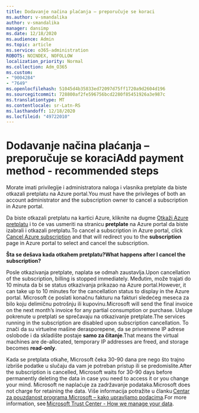 ```yaml
---
title: Dodavanje načina plaćanja – preporučuje se koraci
ms.author: v-smandalika
author: v-smandalika
manager: dansimp
ms.date: 12/18/2020
ms.audience: Admin
ms.topic: article
ms.service: o365-administration
ROBOTS: NOINDEX, NOFOLLOW
localization_priority: Normal
ms.collection: Adm_O365
ms.custom:
- "9004284"
- "7649"
ms.openlocfilehash: 51045d4b35833ed72097d75ff1720a9d2604d196
ms.sourcegitcommit: 728800af2fe596756bcd2280f85451926a3e987c
ms.translationtype: MT
ms.contentlocale: sr-Latn-RS
ms.lasthandoff: 12/18/2020
ms.locfileid: "49722010"
---
```

# <a name="add-payment-method---recommended-steps"></a><span data-ttu-id="4c913-102">Dodavanje načina plaćanja – preporučuje se koraci</span><span class="sxs-lookup"><span data-stu-id="4c913-102">Add payment method - recommended steps</span></span>

<span data-ttu-id="4c913-103">Morate imati privilegije i administratora naloga i vlasnika pretplate da biste otkazali pretplatu na Azure portal.</span><span class="sxs-lookup"><span data-stu-id="4c913-103">You must have the privileges of both an account administrator and the subscription owner to cancel a subscription in Azure portal.</span></span> 

<span data-ttu-id="4c913-104">Da biste otkazali pretplatu na kartici Azure, kliknite na dugme [Otkaži Azure pretplatu](https://ms.portal.azure.com/#blade/Microsoft_Azure_Billing/SubscriptionsBlade) i to će vas usmeriti na stranicu **pretplate** na Azure portal da biste izabrali i otkazali pretplatu.</span><span class="sxs-lookup"><span data-stu-id="4c913-104">To cancel a subscription in Azure portal, click [Cancel Azure subscription](https://ms.portal.azure.com/#blade/Microsoft_Azure_Billing/SubscriptionsBlade) and that will redirect you to the **subscription** page in Azure portal to select and cancel the subscription.</span></span> 

<span data-ttu-id="4c913-105">**Šta se dešava kada otkaћem pretplatu?**</span><span class="sxs-lookup"><span data-stu-id="4c913-105">**What happens after I cancel the subscription?**</span></span> 

<span data-ttu-id="4c913-106">Posle otkazivanja pretplate, naplata se odmah zaustavlja.</span><span class="sxs-lookup"><span data-stu-id="4c913-106">Upon cancellation of the subscription, billing is stopped immediately.</span></span> <span data-ttu-id="4c913-107">Međutim, može trajati do 10 minuta da bi se status otkazivanja prikazao na Azure portal.</span><span class="sxs-lookup"><span data-stu-id="4c913-107">However, it can take up to 10 minutes for the cancellation status to display in the Azure portal.</span></span> <span data-ttu-id="4c913-108">Microsoft će poslati konačnu fakturu na fakturi sledećeg meseca za bilo koju delimičnu potrošnju ili kupovinu.</span><span class="sxs-lookup"><span data-stu-id="4c913-108">Microsoft will send the final invoice on the next month’s invoice for any partial consumption or purchase.</span></span> <span data-ttu-id="4c913-109">Usluge pokrenute u pretplati se sprečavaju na otkazivanje pretplate.</span><span class="sxs-lookup"><span data-stu-id="4c913-109">The services running in the subscription are disabled upon subscription cancellation.</span></span> <span data-ttu-id="4c913-110">To znači da su virtuelne mašine derasporeрene, da se privremene IP adrese oslobode i da skladište postaje **samo za čitanje**.</span><span class="sxs-lookup"><span data-stu-id="4c913-110">That means the virtual machines are de-allocated, temporary IP addresses are freed, and storage becomes **read-only**.</span></span> 

<span data-ttu-id="4c913-111">Kada se pretplata otkaћe, Microsoft čeka 30-90 dana pre nego što trajno izbriše podatke u slučaju da vam je potreban pristup ili se predomislite.</span><span class="sxs-lookup"><span data-stu-id="4c913-111">After the subscription is cancelled, Microsoft waits for 30-90 days before permanently deleting the data in case you need to access it or you change your mind.</span></span> <span data-ttu-id="4c913-112">Microsoft ne naplaćuje za zadržavanje podataka.</span><span class="sxs-lookup"><span data-stu-id="4c913-112">Microsoft does not charge for retaining the data.</span></span> <span data-ttu-id="4c913-113">Više informacija potražite u članku [Centar za pouzdanost programa Microsoft – kako upravljamo podacima](https://www.microsoft.com/trust-center/privacy/data-management#leave).</span><span class="sxs-lookup"><span data-stu-id="4c913-113">For more information, see [Microsoft Trust Center - How we manage your data](https://www.microsoft.com/trust-center/privacy/data-management#leave).</span></span>



